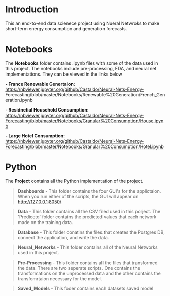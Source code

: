 # Introduction 

This an end-to-end data scienece project using Nueral Netwroks to make short-term energy consumption and generation forecasts. 

# Notebooks 

The **Notebooks** folder contains .ipynb files with some of the data used in this project. The notebooks include pre-processing, EDA, and neural net implementations. They can be viewed in the links below 
  
**- France Renewable Genertaion:** https://nbviewer.jupyter.org/github/Castaldo/Neural-Nets-Energy-                     Forecasting/blob/master/Notebooks/Renewable%20Generation/French_Generation.ipynb

**- Residnetial Household Consumption:** https://nbviewer.jupyter.org/github/Castaldo/Neural-Nets-Energy-Forecasting/blob/master/Notebooks/Granular%20Consumption/House.ipynb

**- Large Hotel Consumption:** https://nbviewer.jupyter.org/github/Castaldo/Neural-Nets-Energy-Forecasting/blob/master/Notebooks/Granular%20Consumption/Hotel.ipynb

# Python 

The **Project** contains all the Python implementation of the project. 

> **Dashboards** - This folder contains the four GUI's for the applictaion. When you run either of the scripts, the GUI will appear on http://127.0.0.1:8050/

> **Data** - This folder contains all the CSV filed used in this porject. The 'Predicetd' folder contains the predicted values that each network made on the training data.

> **Database** - This folder conatins the files that creates the Postgres DB, connect the application, and write the data.

> **Neural_Networks** - This folder contains all of the Neural Networks used in this project.

> **Pre-Processing** - This folder contains all the files that transformed the data. There are two seperate scripts. One contains the transformations on the unprocessed data and the other contains the transfomrtaion necessary for the model.

> **Saved_Models** - This foder contains each datasets saved model
